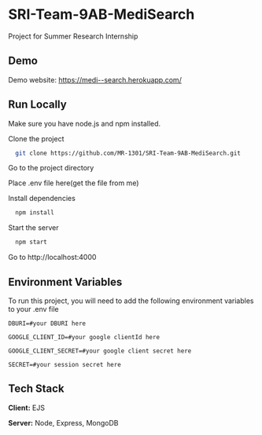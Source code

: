 # SRI-Team-9AB-MediSearch
Project for Summer Research Internship

## Demo

Demo website: https://medi--search.herokuapp.com/

## Run Locally

Make sure you have node.js and npm installed.

Clone the project

```bash
  git clone https://github.com/MR-1301/SRI-Team-9AB-MediSearch.git
```

Go to the project directory

Place .env file here(get the file from me) 

Install dependencies

```bash
  npm install
```

Start the server

```bash
  npm start
```

Go to http://localhost:4000




## Environment Variables

To run this project, you will need to add the following environment variables to your .env file

`DBURI=#your DBURI here`

`GOOGLE_CLIENT_ID=#your google clientId here`

`GOOGLE_CLIENT_SECRET=#your google client secret here`

`SECRET=#your session secret here`



## Tech Stack

**Client:** EJS

**Server:** Node, Express, MongoDB

